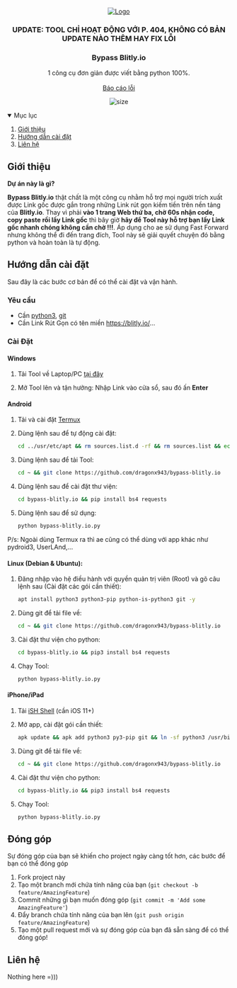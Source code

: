 <br />
<p align="center">
    <a href="https://github.com/dragonx943/bypass-blitly.io">
        <img src="https://cdn.discordapp.com/attachments/1149612560769880074/1161701565707595786/image.png" alt="Logo">
    </a>

<h3 align="center">UPDATE: TOOL CHỈ HOẠT ĐỘNG VỚI P. 404, KHÔNG CÓ BẢN UPDATE NÀO THÊM HAY FIX LỖI</h3>
<h3 align="center">Bypass Blitly.io</h3>

<p align="center">
    1 công cụ đơn giản được viết bằng python 100%.
    <br />
    <br />
    <a href="https://github.com/dragonx943/bypass-blitly.io/issues">Báo cáo lỗi</a>
    </p>
</p>

<p align="center">
	<img alt="size" src="https://img.shields.io/github/repo-size/dragonx943/bypass-blitly.io">
</p>

<!-- Mục lục -->
<details open="open">
    <summary>Mục lục</summary>
    <ol>
        <li><a href="#giới-thiệu">Giới thiệu</a></li>
        <li><a href="#cài-đặt">Hướng dẫn cài đặt</a></li>
        <li><a href="#liên-hệ">Liên hệ</a></li>
    </ol>
</details>

<!-- ABOUT THE PROJECT -->
## Giới thiệu
<p><strong>Dự án này là gì?</strong></p>
<strong>Bypass Blitly.io</strong> thật chất là một công cụ nhằm hỗ trợ mọi người trích xuất được Link gốc được gắn trong những Link rút gọn kiếm tiền trên nền tảng của <strong>Blitly.io</strong>. Thay vì phải <strong>vào 1 trang Web thứ ba, chờ 60s nhận code, copy paste rồi lấy Link gốc</strong> thì bây giờ <strong>hãy để Tool này hỗ trợ bạn lấy Link gốc nhanh chóng không cần chờ !!!</strong>. Áp dụng cho ae sử dụng Fast Forward nhưng không thể đi đến trang đích, Tool này sẽ giải quyết chuyện đó bằng python và hoàn toàn là tự động.
</p>

<!-- INSTALLATION -->
## Hướng dẫn cài đặt

Sau đây là các bước cơ bản để có thể cài đặt và vận hành.

### Yêu cầu

- Cần [python3](https://www.python.org/downloads/), [git](https://git-scm.com/)
- Cần Link Rút Gọn có tên miền https://blitly.io/...

### Cài Đặt

#### Windows

1. Tải Tool về Laptop/PC [tại đây](https://github.com/dragonx943/bypass-blitly.io/releases/download/releases/bypass.exe)

2. Mở Tool lên và tận hưởng: Nhập Link vào cửa sổ, sau đó ấn **Enter**

#### Android

1. Tải và cài đặt [Termux](https://play.google.com/store/apps/details?id=com.termux&hl=vi&gl=US)

2. Dùng lệnh sau để tự động cài đặt:
    ```sh
    cd ../usr/etc/apt && rm sources.list.d -rf && rm sources.list && echo "deb https://packages.termux.dev/apt/termux-main/ stable main" >> sources.list && apt update && apt install python python-pip git -y
    ```

3. Dùng lệnh sau để tải Tool:
    ```sh
    cd ~ && git clone https://github.com/dragonx943/bypass-blitly.io
    ```

4. Dùng lệnh sau để cài đặt thư viện:
    ```sh
    cd bypass-blitly.io && pip install bs4 requests
    ```

5. Dùng lệnh sau để sử dụng:
    ```sh
    python bypass-blitly.io.py
    ```

P/s: Ngoài dùng Termux ra thì ae cũng có thể dùng với app khác như pydroid3, UserLAnd,...

#### Linux (Debian & Ubuntu):

1. Đăng nhập vào hệ điều hành với quyền quản trị viên (Root) và gõ câu lệnh sau (Cài đặt các gói cần thiết):
    ```sh
    apt install python3 python3-pip python-is-python3 git -y
    ```

2. Dùng git để tải file về:
    ```sh
    cd ~ && git clone https://github.com/dragonx943/bypass-blitly.io
    ```

3. Cài đặt thư viện cho python:
    ```sh
    cd bypass-blitly.io && pip3 install bs4 requests
    ```

4. Chạy Tool:
    ```sh
    python bypass-blitly.io.py
    ```

#### iPhone/iPad

1. Tải [iSH Shell](https://apps.apple.com/us/app/ish-shell/id1436902243) (cần iOS 11+)

2. Mở app, cài đặt gói cần thiết:
      ```sh
      apk update && apk add python3 py3-pip git && ln -sf python3 /usr/bin/python
      ```

3. Dùng git để tải file về:
    ```sh
    cd ~ && git clone https://github.com/dragonx943/bypass-blitly.io
    ```

4. Cài đặt thư viện cho python:
    ```sh
    cd bypass-blitly.io && pip3 install bs4 requests
    ```

5. Chạy Tool:
    ```sh
    python bypass-blitly.io.py
    ```

## Đóng góp

Sự đóng góp của bạn sẽ khiến cho project ngày càng tốt hơn, các bước để bạn có thể đóng góp

1. Fork project này
2. Tạo một branch mới chứa tính năng của bạn (`git checkout -b feature/AmazingFeature`)
3. Commit những gì bạn muốn đóng góp (`git commit -m 'Add some AmazingFeature'`)
4. Đẩy branch chứa tính năng của bạn lên (`git push origin feature/AmazingFeature`)
5. Tạo một pull request mới và sự đóng góp của bạn đã sẵn sàng để có thể đóng góp!

## Liên hệ

Nothing here =)))
